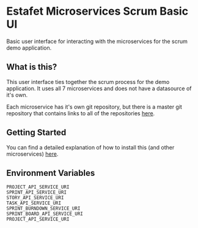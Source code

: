 # Estafet Microservices Scrum Basic UI
Basic user interface for interacting with the microservices for the scrum demo application.
## What is this?
This user interface ties together the scrum process for the demo application. It uses all 7 microservices and does not have a datasource of it's own.

Each microservice has it's own git repository, but there is a master git repository that contains links to all of the repositories [here](https://github.com/sstefan0v/estafet-microservices-scrum).
## Getting Started
You can find a detailed explanation of how to install this (and other microservices) [here](https://github.com/sstefan0v/estafet-microservices-scrum#getting-started).

## Environment Variables
```
PROJECT_API_SERVICE_URI
SPRINT_API_SERVICE_URI
STORY_API_SERVICE_URI
TASK_API_SERVICE_URI
SPRINT_BURNDOWN_SERVICE_URI
SPRINT_BOARD_API_SERVICE_URI
PROJECT_API_SERVICE_URI
```


